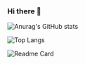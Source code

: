 ### Hi there 👋

<!--
**lzaghi/lzaghi** is a ✨ _special_ ✨ repository because its `README.md` (this file) appears on your GitHub profile.

Here are some ideas to get you started:

- 🔭 I’m currently working on ...
- 🌱 I’m currently learning ...
- 👯 I’m looking to collaborate on ...
- 🤔 I’m looking for help with ...
- 💬 Ask me about ...
- 📫 How to reach me: ...
- 😄 Pronouns: ...
- ⚡ Fun fact: ...
-->

![Anurag's GitHub stats](https://github-readme-stats.vercel.app/api?username=lzaghi&show_icons=true&theme=react)

![Top Langs](https://github-readme-stats.vercel.app/api/top-langs/?username=lzaghi&layout=compact&theme=react)

![Readme Card](https://github-readme-stats.vercel.app/api/pin/?username=lzaghi&repo=github-readme-stats)
